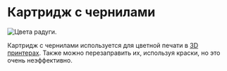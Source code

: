 # Картридж с чернилами

![Цвета радуги.](oredict:oc:inkCartridge)

Картридж с чернилами используется для цветной печати в [3D принтерах](../block/printer.md). Также можно перезаправить их, используя краски, но это очень неэффективно.
